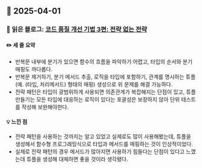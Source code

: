 ## 📅 2025-04-01
### 📖 읽은 블로그: [코드 품질 개선 기법 3편: 전략 없는 전략](https://techblog.lycorp.co.jp/ko/techniques-for-improving-code-quality-3)
#### ✏️ 세 줄 요약
- 반복문 내부에 분기가 있으면 함수의 흐름을 파악하기 어렵고, 타입의 순서와 분기 매핑도 까다롭다.
- 반복문 제거하기, 분기 메서드 추출, 로직을 타입에 포함하기, 관계를 명시하는 튜플(예. (타입, 처리메서드) 형태의 매핑) 생성으로 위 문제를 해결 가능하다. 
- 전략 패턴은 타입이 광범위하게 사용되면 의존관계가 복잡해지는 단점이 있고, 튜플 만들기는 모든 타입에 대응하는 로직이 있다는 포괄성은 보장하지 않아 단위 테스트를 작성해 보완해야한다.
#### 💡 느낀 점
- 전략 패턴을 사용하는 것까지는 알고 있었고 실제로도 많이 사용해봤는데, 튜플을 생성해서 함수형 프로그래밍식으로 타입과 메서드를 매핑하는 것이 인상적이었다.
- 실제로 전략 패턴의 경우 메서드가 많아지면 사용하기 힘들다는 단점이 있다고 느꼈는데 튜플을 생성해 대체하면 좋을 것이라 생각됐다.
